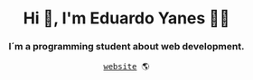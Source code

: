 <h1 align="center">Hi 👋, I'm Eduardo Yanes 👨‍💻</h1>
<h3 align="center">I´m a programming student about web development.</h3>
<div align='center'>
  <samp>
    <a href='https://daniel-eduardo-yanes.vercel.app/'>website</a> 🌎
  </samp>
</div>

